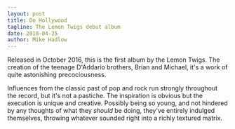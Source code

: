 ```yaml
---
layout: post
title: Do Hollywood
tagline: The Lemon Twigs debut album
date: 2018-04-25
author: Mike Hadlow
---
```

Released in October 2016, this is the first album by the Lemon Twigs. The creation of the teenage D'Addario brothers, Brian and Michael,
it's a work of quite astonishing precociousness.

Influences from the classic past of pop and rock run strongly throughout the record, but it's not a pastiche. The inspiration is obvious
but the execution is unique and creative. Possibly being so young, and not hindered by any thoughts of what they _should_ be doing,
they've entirely indulged themselves, throwing whatever sounded right into a richly textured matrix.
